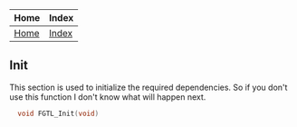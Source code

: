 | Home                     | Index                                     |
|:-------------------------|:------------------------------------------|
| [Home](../index.html)    | [Index](../first_time/first_time.html)    |

## Init
This section is used to initialize the required dependencies. 
So if you don't use this function I don't know what will happen next.
```cpp
  void FGTL_Init(void)
```
